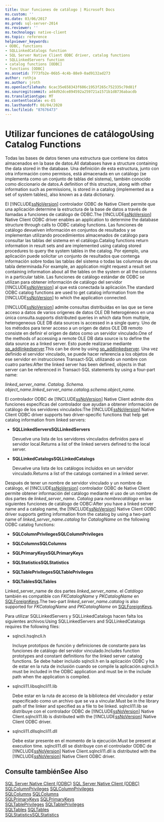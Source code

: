 ```yaml
---
title: Usar funciones de catálogo | Microsoft Docs
ms.custom: ''
ms.date: 03/06/2017
ms.prod: sql-server-2014
ms.reviewer: ''
ms.technology: native-client
ms.topic: reference
helpviewer_keywords:
- ODBC, functions
- SQLLinkedCatalogs function
- SQL Server Native Client ODBC driver, catalog functions
- SQLLinkedServers function
- catalog functions [ODBC]
- functions [ODBC]
ms.assetid: 7773fb2e-06b5-4c4b-88e9-0ad9132ad273
author: rothja
ms.author: jroth
ms.openlocfilehash: 6cac35e658343f606c1953f265c752335c70d81f
ms.sourcegitcommit: ad4d92dce894592a259721a1571b1d8736abacdb
ms.translationtype: MT
ms.contentlocale: es-ES
ms.lasthandoff: 08/04/2020
ms.locfileid: "87676473"
---
```

# <a name="using-catalog-functions"></a><span data-ttu-id="63723-102">Utilizar funciones de catálogo</span><span class="sxs-lookup"><span data-stu-id="63723-102">Using Catalog Functions</span></span>
  <span data-ttu-id="63723-103">Todas las bases de datos tienen una estructura que contiene los datos almacenados en la base de datos.</span><span class="sxs-lookup"><span data-stu-id="63723-103">All databases have a structure containing the data stored in the database.</span></span> <span data-ttu-id="63723-104">Una definición de esta estructura, junto con otra información como permisos, está almacenada en un catálogo (se implementa como un conjunto de tablas del sistema), también conocido como diccionario de datos.</span><span class="sxs-lookup"><span data-stu-id="63723-104">A definition of this structure, along with other information such as permissions, is stored in a catalog (implemented as a set of system tables), also known as a data dictionary.</span></span>  
  
 <span data-ttu-id="63723-105">El [!INCLUDE[ssNoVersion](../../../includes/ssnoversion-md.md)] controlador ODBC de Native Client permite que una aplicación determine la estructura de la base de datos a través de llamadas a funciones de catálogo de ODBC.</span><span class="sxs-lookup"><span data-stu-id="63723-105">The [!INCLUDE[ssNoVersion](../../../includes/ssnoversion-md.md)] Native Client ODBC driver enables an application to determine the database structure through calls to ODBC catalog functions.</span></span> <span data-ttu-id="63723-106">Las funciones de catálogo devuelven información en conjuntos de resultados y se implementan utilizando procedimientos almacenados de catálogo para consultar las tablas del sistema en el catálogo.</span><span class="sxs-lookup"><span data-stu-id="63723-106">Catalog functions return information in result sets and are implemented using catalog stored procedures to query the system tables in the catalog.</span></span> <span data-ttu-id="63723-107">Por ejemplo, una aplicación puede solicitar un conjunto de resultados que contenga información sobre todas las tablas del sistema o todas las columnas de una tabla determinada.</span><span class="sxs-lookup"><span data-stu-id="63723-107">For example, an application might request a result set containing information about all the tables on the system or all the columns in a particular table.</span></span> <span data-ttu-id="63723-108">Las funciones de catálogo estándar de ODBC se utilizan para obtener información de catálogo del servidor [!INCLUDE[ssNoVersion](../../../includes/ssnoversion-md.md)] al que está conectada la aplicación.</span><span class="sxs-lookup"><span data-stu-id="63723-108">The standard ODBC catalog functions are used to get catalog information from the [!INCLUDE[ssNoVersion](../../../includes/ssnoversion-md.md)] to which the application connected.</span></span>  
  
 [!INCLUDE[ssNoVersion](../../../includes/ssnoversion-md.md)] <span data-ttu-id="63723-109">admite consultas distribuidas en las que se tiene acceso a datos de varios orígenes de datos OLE DB heterogéneos en una única consulta.</span><span class="sxs-lookup"><span data-stu-id="63723-109">supports distributed queries in which data from multiple, heterogeneous OLE DB data sources is accessed in a single query.</span></span> <span data-ttu-id="63723-110">Uno de los métodos para tener acceso a un origen de datos OLE DB remoto consiste en definir el origen de datos como un servidor vinculado.</span><span class="sxs-lookup"><span data-stu-id="63723-110">One of the methods of accessing a remote OLE DB data source is to define the data source as a linked server.</span></span> <span data-ttu-id="63723-111">Esto puede realizarse mediante [sp_addlinkedserver](/sql/relational-databases/system-stored-procedures/sp-addlinkedserver-transact-sql).</span><span class="sxs-lookup"><span data-stu-id="63723-111">This can be done by using [sp_addlinkedserver](/sql/relational-databases/system-stored-procedures/sp-addlinkedserver-transact-sql).</span></span> <span data-ttu-id="63723-112">Una vez definido el servidor vinculado, se puede hacer referencia a los objetos de ese servidor en instrucciones Transact-SQL utilizando un nombre con cuatro partes:</span><span class="sxs-lookup"><span data-stu-id="63723-112">After the linked server has been defined, objects in that server can be referenced in Transact-SQL statements by using a four-part name:</span></span>  
  
 <span data-ttu-id="63723-113">*linked_server_name. Catalog. Schema. object_name*.</span><span class="sxs-lookup"><span data-stu-id="63723-113">*linked_server_name.catalog.schema.object_name*.</span></span>  
  
 <span data-ttu-id="63723-114">El controlador ODBC de [!INCLUDE[ssNoVersion](../../../includes/ssnoversion-md.md)] Native Client admite dos funciones específicas del controlador que ayudan a obtener información de catálogo de los servidores vinculados:</span><span class="sxs-lookup"><span data-stu-id="63723-114">The [!INCLUDE[ssNoVersion](../../../includes/ssnoversion-md.md)] Native Client ODBC driver supports two driver-specific functions that help get catalog information from linked servers:</span></span>  
  
-   <span data-ttu-id="63723-115">**SQLLinkedServers**</span><span class="sxs-lookup"><span data-stu-id="63723-115">**SQLLinkedServers**</span></span>  
  
     <span data-ttu-id="63723-116">Devuelve una lista de los servidores vinculados definidos para el servidor local.</span><span class="sxs-lookup"><span data-stu-id="63723-116">Returns a list of the linked servers defined to the local server.</span></span>  
  
-   <span data-ttu-id="63723-117">**SQLLinkedCatalogs**</span><span class="sxs-lookup"><span data-stu-id="63723-117">**SQLLinkedCatalogs**</span></span>  
  
     <span data-ttu-id="63723-118">Devuelve una lista de los catálogos incluidos en un servidor vinculado.</span><span class="sxs-lookup"><span data-stu-id="63723-118">Returns a list of the catalogs contained in a linked server.</span></span>  
  
 <span data-ttu-id="63723-119">Después de tener un nombre de servidor vinculado y un nombre de catálogo, el [!INCLUDE[ssNoVersion](../../../includes/ssnoversion-md.md)] controlador ODBC de Native Client permite obtener información del catálogo mediante el uso de un nombre de dos partes de _linked_server_name_**.** _Catalog_ para *nombrecatálogo* en las siguientes funciones de catálogo de ODBC:</span><span class="sxs-lookup"><span data-stu-id="63723-119">After you have a linked server name and a catalog name, the [!INCLUDE[ssNoVersion](../../../includes/ssnoversion-md.md)] Native Client ODBC driver supports getting information from the catalog by using a two-part name of _linked_server_name_**.**_catalog_ for *CatalogName* on the following ODBC catalog functions:</span></span>  
  
-   <span data-ttu-id="63723-120">**SQLColumnPrivileges**</span><span class="sxs-lookup"><span data-stu-id="63723-120">**SQLColumnPrivileges**</span></span>  
  
-   <span data-ttu-id="63723-121">**SQLColumns**</span><span class="sxs-lookup"><span data-stu-id="63723-121">**SQLColumns**</span></span>  
  
-   <span data-ttu-id="63723-122">**SQLPrimaryKeys**</span><span class="sxs-lookup"><span data-stu-id="63723-122">**SQLPrimaryKeys**</span></span>  
  
-   <span data-ttu-id="63723-123">**SQLStatistics**</span><span class="sxs-lookup"><span data-stu-id="63723-123">**SQLStatistics**</span></span>  
  
-   <span data-ttu-id="63723-124">**SQLTablePrivileges**</span><span class="sxs-lookup"><span data-stu-id="63723-124">**SQLTablePrivileges**</span></span>  
  
-   <span data-ttu-id="63723-125">**SQLTables**</span><span class="sxs-lookup"><span data-stu-id="63723-125">**SQLTables**</span></span>  
  
 <span data-ttu-id="63723-126">Linked_server_name de dos partes _linked_server_name_**.** el _Catálogo_ también es compatible con *FKCatalogName* y *PKCatalogName* en [SQLForeignKeys](../../native-client-odbc-api/sqlforeignkeys.md).</span><span class="sxs-lookup"><span data-stu-id="63723-126">The two-part _linked_server_name_**.**_catalog_ is also supported for *FKCatalogName* and *PKCatalogName* on [SQLForeignKeys](../../native-client-odbc-api/sqlforeignkeys.md).</span></span>  
  
 <span data-ttu-id="63723-127">Para utilizar SQLLinkedServers y SQLLinkedCatalogs hacen falta los siguientes archivos:</span><span class="sxs-lookup"><span data-stu-id="63723-127">Using SQLLinkedServers and SQLLinkedCatalogs requires the following files:</span></span>  
  
-   <span data-ttu-id="63723-128">sqlncli.h</span><span class="sxs-lookup"><span data-stu-id="63723-128">sqlncli.h</span></span>  
  
     <span data-ttu-id="63723-129">Incluye prototipos de función y definiciones de constante para las funciones de catálogo del servidor vinculado.</span><span class="sxs-lookup"><span data-stu-id="63723-129">Includes function prototypes and constant definitions for the linked server catalog functions.</span></span> <span data-ttu-id="63723-130">Se debe haber incluido sqlncli.h en la aplicación ODBC y ha de estar en la ruta de inclusión cuando se compile la aplicación.</span><span class="sxs-lookup"><span data-stu-id="63723-130">sqlncli.h must be included in the ODBC application and must be in the include path when the application is compiled.</span></span>  
  
-   <span data-ttu-id="63723-131">sqlncli11.lib</span><span class="sxs-lookup"><span data-stu-id="63723-131">sqlncli11.lib</span></span>  
  
     <span data-ttu-id="63723-132">Debe estar en la ruta de acceso de la biblioteca del vinculador y estar especificado como un archivo que se va a vincular.</span><span class="sxs-lookup"><span data-stu-id="63723-132">Must be in the library path of the linker and specified as a file to be linked.</span></span> <span data-ttu-id="63723-133">sqlncli11.lib se distribuye con el controlador ODBC de [!INCLUDE[ssNoVersion](../../../includes/ssnoversion-md.md)] Native Client.</span><span class="sxs-lookup"><span data-stu-id="63723-133">sqlncli11.lib is distributed with the [!INCLUDE[ssNoVersion](../../../includes/ssnoversion-md.md)] Native Client ODBC driver.</span></span>  
  
-   <span data-ttu-id="63723-134">sqlncli11.dll</span><span class="sxs-lookup"><span data-stu-id="63723-134">sqlncli11.dll</span></span>  
  
     <span data-ttu-id="63723-135">Debe estar presente en el momento de la ejecución.</span><span class="sxs-lookup"><span data-stu-id="63723-135">Must be present at execution time.</span></span> <span data-ttu-id="63723-136">sqlncli11.dll se distribuye con el controlador ODBC de [!INCLUDE[ssNoVersion](../../../includes/ssnoversion-md.md)] Native Client.</span><span class="sxs-lookup"><span data-stu-id="63723-136">sqlncli11.dll is distributed with the [!INCLUDE[ssNoVersion](../../../includes/ssnoversion-md.md)] Native Client ODBC driver.</span></span>  
  
## <a name="see-also"></a><span data-ttu-id="63723-137">Consulte también</span><span class="sxs-lookup"><span data-stu-id="63723-137">See Also</span></span>  
 <span data-ttu-id="63723-138">[SQL Server Native Client &#40;ODBC&#41;](sql-server-native-client-odbc.md) </span><span class="sxs-lookup"><span data-stu-id="63723-138">[SQL Server Native Client &#40;ODBC&#41;](sql-server-native-client-odbc.md) </span></span>  
 <span data-ttu-id="63723-139">[SQLColumnPrivileges](../../native-client-odbc-api/sqlcolumnprivileges.md) </span><span class="sxs-lookup"><span data-stu-id="63723-139">[SQLColumnPrivileges](../../native-client-odbc-api/sqlcolumnprivileges.md) </span></span>  
 <span data-ttu-id="63723-140">[SQLColumns](../../native-client-odbc-api/sqlcolumns.md) </span><span class="sxs-lookup"><span data-stu-id="63723-140">[SQLColumns](../../native-client-odbc-api/sqlcolumns.md) </span></span>  
 <span data-ttu-id="63723-141">[SQLPrimaryKeys](../../native-client-odbc-api/sqlprimarykeys.md) </span><span class="sxs-lookup"><span data-stu-id="63723-141">[SQLPrimaryKeys](../../native-client-odbc-api/sqlprimarykeys.md) </span></span>  
 <span data-ttu-id="63723-142">[SQLTablePrivileges](../../native-client-odbc-api/sqltableprivileges.md) </span><span class="sxs-lookup"><span data-stu-id="63723-142">[SQLTablePrivileges](../../native-client-odbc-api/sqltableprivileges.md) </span></span>  
 <span data-ttu-id="63723-143">[SQLTables](../../native-client-odbc-api/sqltables.md) </span><span class="sxs-lookup"><span data-stu-id="63723-143">[SQLTables](../../native-client-odbc-api/sqltables.md) </span></span>  
 [<span data-ttu-id="63723-144">SQLStatistics</span><span class="sxs-lookup"><span data-stu-id="63723-144">SQLStatistics</span></span>](../../statistics/statistics.md)  
  
  
